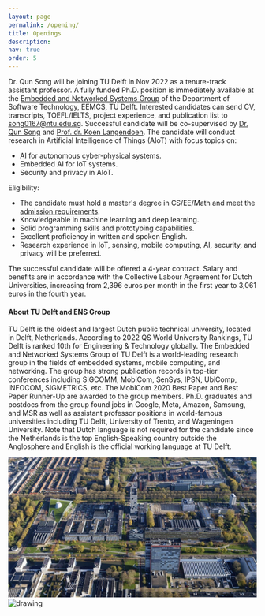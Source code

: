 ```yaml
---
layout: page
permalink: /opening/
title: Openings
description: 
nav: true
order: 5
---
```


Dr. Qun Song will be joining TU Delft in Nov 2022 as a tenure-track assistant professor. A fully funded Ph.D. position is immediately available at the [Embedded and Networked Systems Group](https://www.tudelft.nl/ewi/over-de-faculteit/afdelingen/software-technology/embedded-and-networked-systems/) of the Department of Software Technology, EEMCS, TU Delft. Interested candidates can send CV, transcripts, TOEFL/IELTS, project experience, and publication list to <song0167@ntu.edu.sg>. Successful candidate will be co-supervised by [Dr. Qun Song](https://song-qun.github.io/) and [Prof. dr. Koen Langendoen](https://www.st.ewi.tudelft.nl/koen/). The candidate will conduct research in Artificial Intelligence of Things (AIoT) with focus topics on:

- AI for autonomous cyber-physical systems.
- Embedded AI for IoT systems.
- Security and privacy in AIoT.

Eligibility:

- The candidate must hold a master's degree in CS/EE/Math and meet the [admission requirements](https://www.tudelft.nl/onderwijs/opleidingen/phd/admission).
- Knowledgeable in machine learning and deep learning.
- Solid programming skills and prototyping capabilities.
- Excellent proficiency in written and spoken English.
- Research experience in IoT, sensing, mobile computing, AI, security, and privacy will be preferred.

The successful candidate will be offered a 4-year contract. Salary and benefits are in accordance with the Collective Labour Agreement for Dutch Universities, increasing from 2,396 euros per month in the first year to 3,061 euros in the fourth year. 

#### About TU Delft and ENS Group ####
TU Delft is the oldest and largest Dutch public technical university, located in Delft, Netherlands. According to 2022 QS World University Rankings, TU Delft is ranked 10th for Engineering & Technology globally. The Embedded and Networked Systems Group of TU Delft is a world-leading research group in the fields of embedded systems, mobile computing, and networking. The group has strong publication records in top-tier conferences including SIGCOMM, MobiCom, SenSys, IPSN, UbiComp, INFOCOM, SIGMETRICS, etc. The MobiCom 2020 Best Paper and Best Paper Runner-Up are awarded to the group members. Ph.D. graduates and postdocs from the group found jobs in Google, Meta, Amazon, Samsung, and MSR as well as assistant professor positions in world-famous universities including TU Delft, University of Trento, and Wageningen University. Note that Dutch language is not required for the candidate since the Netherlands is the top English-Speaking country outside the Anglosphere and English is the official working language at TU Delft.

<img src="/assets/img/tud.jpg" alt="drawing" width="750"/>
<img src="/assets/img/delft.jpg" alt="drawing" width="750"/>


